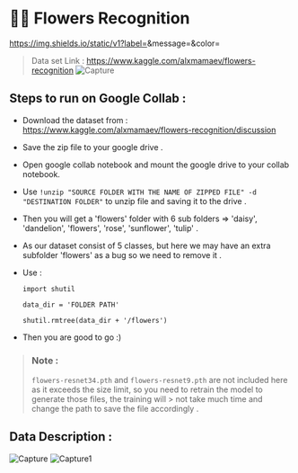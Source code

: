 # 🌻🌼 Flowers Recognition
https://img.shields.io/static/v1?label=<LABEL>&message=<MESSAGE>&color=<orange>

> Data set Link : https://www.kaggle.com/alxmamaev/flowers-recognition
![Capture](https://user-images.githubusercontent.com/63875409/104835069-01b1ce00-58ca-11eb-89be-6fb637dc616f.PNG)

## Steps to run on Google Collab :
* Download the dataset from : https://www.kaggle.com/alxmamaev/flowers-recognition/discussion
* Save the zip file to your google drive .
* Open google collab notebook and mount the google drive to your collab notebook.
* Use `!unzip "SOURCE FOLDER WITH THE NAME OF ZIPPED FILE" -d "DESTINATION FOLDER"` to unzip file and saving it to the drive .
* Then you will get a 'flowers' folder with 6 sub folders => 'daisy', 'dandelion', 'flowers', 'rose', 'sunflower', 'tulip' .
* As our dataset consist of 5 classes, but here we may have an extra subfolder 'flowers' as a bug so we need to remove it .
* Use :
  
  `import shutil`
  
  `data_dir = 'FOLDER PATH'`
  
  `shutil.rmtree(data_dir + '/flowers')`
  
* Then you are good to go :)

> ### Note :
> `flowers-resnet34.pth` and `flowers-resnet9.pth` are not included here as it exceeds the size limit, so you need to retrain the model to generate those files, the training will > not take much time and change the path to save the file accordingly .

## Data Description :
![Capture](https://user-images.githubusercontent.com/63875409/104836235-86084f00-58d2-11eb-9117-2cc19f01953c.PNG)
![Capture1](https://user-images.githubusercontent.com/63875409/104836236-87397c00-58d2-11eb-8d39-7110cd477ae9.PNG)
